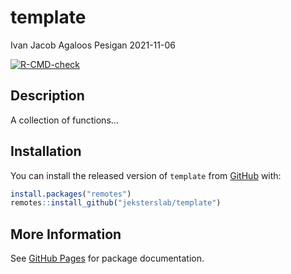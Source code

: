 template
================
Ivan Jacob Agaloos Pesigan
2021-11-06

<!-- README.md is generated from README.Rmd. Please edit that file -->
<!-- badges: start -->

[![R-CMD-check](https://github.com/jeksterslab/template/workflows/R-CMD-check/badge.svg)](https://github.com/jeksterslab/template/actions)
<!-- badges: end -->

## Description

A collection of functions…

## Installation

You can install the released version of `template` from
[GitHub](https://github.com/jeksterslab/template) with:

``` r
install.packages("remotes")
remotes::install_github("jeksterslab/template")
```

## More Information

See [GitHub Pages](https://jeksterslab.github.io/template/index.html)
for package documentation.
